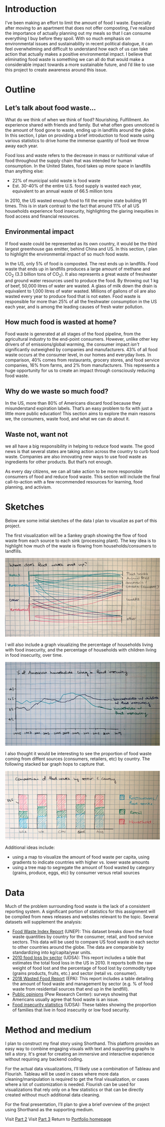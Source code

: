 # Introduction

I’ve been making an effort to limit the amount of food I waste. Especially after moving to an apartment that does not offer composting, I’ve realized the importance of actually planning out my meals so that I can consume everything I buy before they spoil. With so much emphasis on environmental issues and sustainability in recent political dialogue, it can feel overwhelming and difficult to understand how each of us can take action that actually makes a positive environmental impact. I believe that eliminating food waste is something we can all do that would make a considerable impact towards a more sustainable future, and I’d like to use this project to create awareness around this issue. 

# Outline
## Let’s talk about food waste… 

What do we think of when we think of food? Nourishing. Fulfillment. An experience shared with friends and family. But what often goes unnoticed is the amount of food gone to waste, ending up in landfills around the globe. In this section, I plan on providing a brief introduction to food waste using various statistics to drive home the immense quantity of food we throw away each year. 

Food loss and waste refers to the decrease in mass or nutritional value of food throughout the supply chain that was intended for human consumption.  In the United States, food takes up more space in landfills than anything else: 
-	22% of municipal solid waste is food waste
-	Est. 30-40% of the entire U.S. food supply is wasted each year, equivalent to an annual waste of 66.5 million tons

In 2010, the US wasted enough food to fill the empire state building 91 times. This is in stark contrast to the fact that around 11% of all US households experience food insecurity, highlighting the glaring inequities in food access and financial resources. 

## Environmental impact

If food waste could be represented as its own country, it would be the third largest greenhouse gas emitter, behind China and US.  In this section, I plan to highlight the environmental impact of so much food waste.

In the US, only 5% of food is composted. The rest ends up in landfills. Food waste that ends up in landfills produces a large amount of methane and CO<sub>2</sub> (3.3 billion tons of CO<sub>2</sub>). It also represents a great waste of freshwater and ground water resources used to produce the food. By throwing out 1 kg of beef, 50,000 litres of water are wasted. A glass of milk down the drain is equivalent to 1,000 litres of water wasted. Millions of gallons of oil are also wasted every year to produce food that is not eaten.  Food waste is responsible for more than 25% of all the freshwater consumption in the US each year, and is among the leading causes of fresh water pollution. 

## How much food is wasted at home? 

Food waste is generated at all stages of the food pipeline, from the agricultural industry to the end-point consumers. However, unlike other key drivers of of emissions/global warming, the consumer impact *isn't* significantly outweighed by companies and manufacturers. 43% of all food waste occurs at the consumer level, in our homes and everyday lives. In comparison, 40% comes from restaurants, grocery stores, and food service companies, 16% from farms, and 2% from manufacturers. This represents a huge opportunity for us to create an impact through consciously reducing food waste. 

## Why do we waste so much food? 

In the US, more than 80% of Americans discard food because they misunderstand expiration labels.  That’s an easy problem to fix with just a little more public education! This section aims to explore the main reasons we, the consumers, waste food, and what we can do about it. 

## Waste not, want not

we all have a big responsibility in helping to reduce food waste. The good news is that several states are taking action across the country to curb food waste. Companies are also innovating new ways to use food waste as ingredients for other products. But that’s not enough.

As every day citizens, we can all take action to be more responsible consumers of food and reduce food waste. This section will include the final call-to-action with a few recommended resources for learning, food planning, and activism.  

# Sketches

Below are some initial sketches of the data I plan to visualize as part of this project.

The first visualization will be a Sankey graph showing the flow of food waste from each source to each sink (processing plant). The key idea is to highlight how much of the waste is flowing from households/consumers to landfills.

![Sankey](/final_project/sankey_sketch.jpg)

I will also include a graph visualizing the percentage of households living with food insecurity, and the percentage of households with children living in food insecurity, over time.

![insecurity](/final_project/insecurity_sketch.jpg)

I also thought it would be interesting to see the proportion of food waste coming from diffent sources (consumers, retailers, etc) by country. The following stacked bar graph hops to capture that. 

![waste_source](/final_project/waste_country_sketch.jpg)

Additional ideas include:
- using a map to visualize the amount of food waste per capita, using gradients to indicate countries with higher vs. lower waste amounts
- using a tree map to segregate the amount of food wasted by category (grains, produce, eggs, etc) by consumer versus retail sources 

# Data

Much of the problem surrounding food waste is the lack of a consistent reporting system. A significant portion of statistics for this assignment will be compiled from news releases and websites relevant to the topic. Several datasets will supplement the analysis: 

-	[Food Waste Index Report](https://www.unep.org/resources/report/unep-food-waste-index-report-2021) (UNEP): This dataset breaks down the food waste quantities by country for the consumer, retail, and food service sectors. This data will be used to compare US food waste in each sector to other countries around the globe. The data are comparable by standardizing into kg/capita/year units. 
- [2010 food loss by sector](https://www.ers.usda.gov/data-products/food-availability-per-capita-data-system/loss-adjusted-food-availability-documentation/) (UDSA): This report includes a table that estimates the total food loss in the US in 2010. It reports both the raw weight of food lost and the percentage of food lost by commodity type (grains products, fruits, etc.) and sector (retail vs. consumer). 
- [2018 Wasted Food Report](https://www.epa.gov/facts-and-figures-about-materials-waste-and-recycling/food-material-specific-data) (EPA): This report includes a table detailing the amount of food waste and management by sector (e.g. % of food waste from residentail sources that end up in the landfill).
-	[Public opinions](https://www.pewresearch.org/fact-tank/2019/12/19/americans-say-theyre-changing-behaviors-to-help-the-environment-but-is-it-making-a-difference/) (Pew Research Center): surveys showing that Americans usually agree that food waste is an issue.
-	[Food insecurity statistics](https://www.ers.usda.gov/topics/food-nutrition-assistance/food-security-in-the-us/key-statistics-graphics.aspx) (UDSA): These tables showing the proportion of families that live in food insecurity or low food security.

# Method and medium

I plan to construct my final story using Shorthand. This platform provides an easy way to combine engaging visuals with text and supporting graphs to tell a story. It's great for creating an immersive and interactive experience without requiring any backend coding.

For the actual data visualizations, I’ll likely use a combination of Tableau and Flourish. Tableau will be used in cases where more data cleaning/manipulation is required to get the final visualization, or cases where a lot of customization is needed. Flourish can be used for visualizations that rely only on a few statistics or that can be directly created without much additional data cleaning. 

For the final presentation, I’ll plan to give a brief overview of the project using Shorthand as the supporting medium. 


Visit [Part 2](/final_project_part_2.md)
Visit [Part 3](/final_project_part_3.md)
Return to [Portfolio homepage](/README.md)

